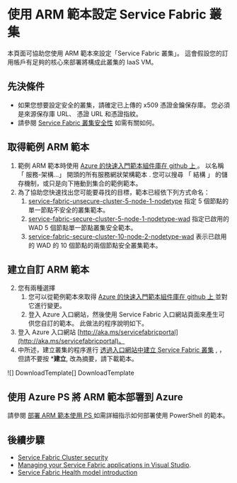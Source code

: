 <properties
   pageTitle="使用 ARM 範本設定 Service Fabric 叢集 | Microsoft Azure"
   description="使用 ARM 範本設定 Service Fabric 叢集。"
   services="service-fabric"
   documentationCenter=".net"
   authors="ChackDan"
   manager="timlt"
   editor=""/>

<tags
   ms.service="service-fabric"
   ms.devlang="dotnet"
   ms.topic="article"
   ms.tgt_pltfrm="na"
   ms.workload="na"
   ms.date="11/19/2015"
   ms.author="chackdan"/>

# 使用 ARM 範本設定 Service Fabric 叢集

本頁面可協助您使用 ARM 範本來設定「Service Fabric 叢集」。 這會假設您的訂用帳戶有足夠的核心來部署將構成此叢集的 IaaS VM。

## 先決條件

- 如果您想要設定安全的叢集，請確定已上傳的 x509 憑證金鑰保存庫。 您必須是來源保存庫 URL、 憑證 URL 和憑證指紋。
-  請參閱 [Service Fabric 叢集安全性](service-fabric-cluster-security.md) 如需有關如何。

## 取得範例 ARM 範本

1. 範例 ARM 範本時使用 [Azure 的快速入門範本組件庫在 github 上 ](https://github.com/Azure/azure-quickstart-templates)。 以名稱 「 服務-架構...」 開頭的所有服務網狀架構範本 . 您可以搜尋 「 結構 」 的儲存機制，或只是向下捲動到集合的範例範本。
2. 為了協助您快速找出您可能要尋找的目標，範本已經依下列方式命名：
    1. [service-fabric-unsecure-cluster-5-node-1-nodetype](http://go.microsoft.com/fwlink/?LinkId=716923) 指定 5 個節點的單一節點不安全的叢集範本。 
    3. [service-fabric-secure-cluster-5-node-1-nodetype-wad](http://go.microsoft.com/fwlink/?LinkID=716924) 指定已啟用的 WAD 5 個節點單一節點叢集安全範本。 
    4. [service-fabric-secure-cluster-10-node-2-nodetype-wad](http://go.microsoft.com/fwlink/?LinkId=716925) 表示已啟用的 WAD 的 10 個節點的兩個節點安全叢集範本。 
    

## 建立自訂 ARM 範本

2. 您有兩種選擇 
    1. 您可以從範例範本來取得 [Azure 的快速入門範本組件庫在 github 上 ](https://github.com/Azure/azure-quickstart-templates) 並對它進行變更。
    2. 登入 Azure 入口網站，然後使用 Service Fabric 入口網站頁面來產生可供您自訂的範本。 此做法的程序說明如下。
3. 登入 Azure 入口網站 [http://aka.ms/servicefabricportal](http://aka.ms/servicefabricportal)。
2. 中所述，建立叢集的程序進行 [透過入口網站中建立 Service Fabric 叢集](service-fabric-cluster-creation-via-portal.md) , ，但請不要按 ***建立**, 改為摘要，請下載範本。

 ![] DownloadTemplate[] DownloadTemplate

## 使用 Azure PS 將 ARM 範本部署到 Azure

請參閱 [部署 ARM 範本使用 PS ](resource-group-template-deploy.md) 如需詳細指示如何部署使用 PowerShell 的範本。

<!--Every topic should have next steps and links to the next logical set of content to keep the customer engaged-->
## 後續步驟
- [Service Fabric Cluster security](service-fabric-cluster-security.md) 
- [Managing your Service Fabric applications in Visual Studio](service-fabric-manage-application-in-visual-studio.md).
- [Service Fabric Health model introduction](service-fabric-health-introduction.md)

<!--Image references-->
[DownloadTemplate]: ./media/service-fabric-cluster-creation-via-arm/DownloadTemplate.png


